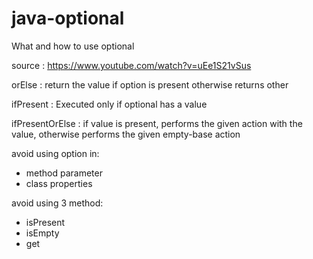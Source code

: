 # java-optional
What and how to use optional

source : https://www.youtube.com/watch?v=uEe1S21vSus

orElse : return the value if option is present otherwise returns other

ifPresent : Executed only if optional has a value

ifPresentOrElse : if value is present, performs the given action with the value, otherwise performs the given empty-base action 

avoid using option in:
- method parameter
- class properties

avoid using 3 method:
- isPresent
- isEmpty
- get